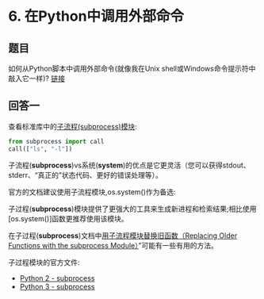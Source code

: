 # 6. 在Python中调用外部命令

## 题目

如何从Python脚本中调用外部命令(就像我在Unix shell或Windows命令提示符中敲入它一样)? [链接](https://stackoverflow.com/questions/89228/calling-an-external-command-in-python)

## 回答一

查看标准库中的[子流程(subprocess)模块](https://docs.python.org/2/library/subprocess.html):  

```python
from subprocess import call
call(["ls", "-l"])
```

子流程(**subprocess**)vs系统(**system**)的优点是它更灵活（您可以获得stdout、stderr、“真正的”状态代码、更好的错误处理等）。

官方的文档建议使用子流程模块,os.system()作为备选:

子过程(**subprocess**)模块提供了更强大的工具来生成新进程和检索结果;相比使用[os.system()]函数更推荐使用该模块。

在子过程(**subprocess**)文档中[用子流程模块替换旧函数（Replacing Older Functions with the subprocess Module）](https://docs.python.org/2/library/subprocess.html#replacing-older-functions-with-the-subprocess-module)”可能有一些有用的方法。

子过程模块的官方文件:
- [Python 2 - subprocess](https://docs.python.org/2/library/subprocess.html#module-subprocess)
- [Python 3 - subprocess](https://docs.python.org/3/library/subprocess.html#module-subprocess)